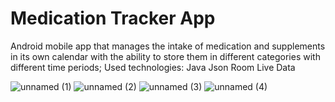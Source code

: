 # Medication Tracker App

Android mobile app that manages the intake of medication and supplements in
its own calendar with the ability to store them in different categories with
different time periods;
Used technologies:
Java
Json
Room
Live Data

![unnamed (1)](https://user-images.githubusercontent.com/23497123/108984162-49c9ca80-7698-11eb-9fc8-8ce69faabd7b.jpg)
![unnamed (2)](https://user-images.githubusercontent.com/23497123/108984166-4a626100-7698-11eb-9329-cc46f7ad87d4.jpg)
![unnamed (3)](https://user-images.githubusercontent.com/23497123/108984167-4afaf780-7698-11eb-8ef3-3deafeb33285.jpg)
![unnamed (4)](https://user-images.githubusercontent.com/23497123/108984168-4afaf780-7698-11eb-8558-a87fc3820937.jpg)
